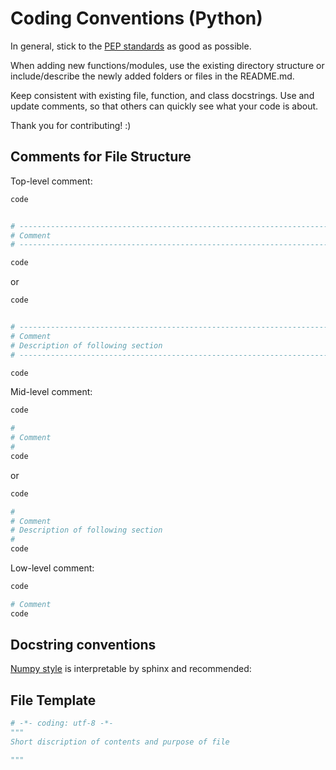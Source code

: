 # Coding Conventions (Python)

In general, stick to the [PEP standards](https://www.python.org/dev/peps/pep-0008) as good as possible.

When adding new functions/modules, use the existing directory structure or include/describe the newly added folders or files in the README.md.

Keep consistent with existing file, function, and class docstrings. Use and update comments, so that others can quickly see what your code is about.

Thank you for contributing! :)

## Comments for File Structure

Top-level comment:
```python
code


# ----------------------------------------------------------------------------------------------------------------------
# Comment
# ----------------------------------------------------------------------------------------------------------------------

code
```

or

```python
code


# ----------------------------------------------------------------------------------------------------------------------
# Comment
# Description of following section
# ----------------------------------------------------------------------------------------------------------------------

code
```

Mid-level comment:
```python
code

#
# Comment
#
code
```

or

```python
code

#
# Comment
# Description of following section
#
code
```

Low-level  comment:

```python
code

# Comment
code
```


## Docstring conventions

[Numpy style](https://github.com/numpy/numpy/blob/master/doc/HOWTO_DOCUMENT.rst.txt) is interpretable by sphinx and recommended:

## File Template

```python
# -*- coding: utf-8 -*-
"""
Short discription of contents and purpose of file

"""
```